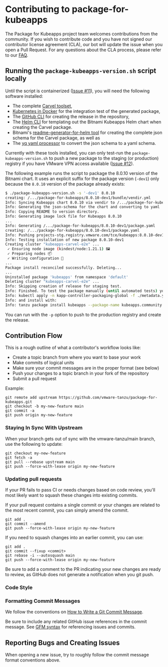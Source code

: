 # Contributing to package-for-kubeapps

The Package for Kubeapps project team welcomes contributions from the community. If you wish to contribute code and you have not signed our contributor license agreement (CLA), our bot will update the issue when you open a Pull Request. For any questions about the CLA process, please refer to our [FAQ](https://cla.vmware.com/faq).

## Running the `package-kubeapps-version.sh` script locally

Until the script is containerized ([Issue #11](https://github.com/vmware-tanzu/package-for-kubeapps/issues/11)), you will need the following software installed:

- The complete [Carvel toolset](https://carvel.dev/#install),
- [Kubernetes in Docker](https://kind.sigs.k8s.io/) for the integration test of the generated package,
- The [GitHub CLI](https://cli.github.com/) for creating the release in the repository,
- The [Helm CLI](https://helm.sh/) for templating out the Bitnami Kubeapps Helm chart when creating the Carvel package.
- Bitnami's [readme-generator-for-helm tool](https://github.com/bitnami-labs/readme-generator-for-helm) for creating the complete json schema for the Carvel package, as well as
- The [yq yaml processor](https://mikefarah.gitbook.io/yq/) to convert the json schema to a yaml schema.

Currently with these tools installed, you can only test-run the `package-kubeapps-version.sh` to push a new package to the staging (or production) registry if you have VMware VPN access available ([Issue #12](https://github.com/vmware-tanzu/package-for-kubeapps/issues/12)).

The following example runs the script to package the 8.0.10 version of the Bitnami chart. It uses an explicit suffix for the package version (`-dev1`) only because the `8.0.10` version of the package already exists:

```bash
$ ./package-kubeapps-version.sh -s '-dev1' 8.0.10
creating: /.../package-for-kubeapps/8.0.10-dev1/bundle/vendir.yml
Info: Syncing Kubeapps chart 8.0.10 via vendir to /.../package-for-kubeapps/8.0.10-dev1/bundle.
Info: Generating the json-schema for the chart and converting to yaml
Info: Copying README to version directory.
Info: Generating image lock file for Kubeapps 8.0.10
...
Info: Generating /.../package-for-kubeapps/8.0.10-dev1/package.yaml
creating: /.../package-for-kubeapps/8.0.10-dev1/package.yaml
Info: Pushing projects-stg.registry.vmware.com/tce/kubeapps:8.0.10-dev1 image.
Info: Testing installation of new package 8.0.10-dev1
Creating cluster "kubeapps-carvel-e2e" ...
 ✓ Ensuring node image (kindest/node:1.21.1) 🖼
 ✓ Preparing nodes 📦
 ✓ Writing configuration 📜
...
Package install reconciled successfully. Deleting...
...
Uninstalled package 'kubeapps' from namespace 'default'
Deleting cluster "kubeapps-carvel-e2e" ...
Info: Skipping creation of release for staging test.
Info: Finished. To test the package manually (until automated tests) you can make the package available on your cluster with:
Info: kubectl apply -n kapp-controller-packaging-global -f ./metadata.yaml -f ./8.0.10-dev1/package.yaml
Info: and install with:
Info: tanzu package install kubeapps --package-name kubeapps.community.tanzu.vmware.com --version 8.0.10-dev1
```

You can run with the `-p` option to push to the production registry and create the release.

## Contribution Flow

This is a rough outline of what a contributor's workflow looks like:

- Create a topic branch from where you want to base your work
- Make commits of logical units
- Make sure your commit messages are in the proper format (see below)
- Push your changes to a topic branch in your fork of the repository
- Submit a pull request

Example:

``` shell
git remote add upstream https://github.com/vmware-tanzu/package-for-kubeapps.git
git checkout -b my-new-feature main
git commit -a
git push origin my-new-feature
```

### Staying In Sync With Upstream

When your branch gets out of sync with the vmware-tanzu/main branch, use the following to update:

``` shell
git checkout my-new-feature
git fetch -a
git pull --rebase upstream main
git push --force-with-lease origin my-new-feature
```

### Updating pull requests

If your PR fails to pass CI or needs changes based on code review, you'll most likely want to squash these changes into
existing commits.

If your pull request contains a single commit or your changes are related to the most recent commit, you can simply
amend the commit.

``` shell
git add .
git commit --amend
git push --force-with-lease origin my-new-feature
```

If you need to squash changes into an earlier commit, you can use:

``` shell
git add .
git commit --fixup <commit>
git rebase -i --autosquash main
git push --force-with-lease origin my-new-feature
```

Be sure to add a comment to the PR indicating your new changes are ready to review, as GitHub does not generate a
notification when you git push.

### Code Style

### Formatting Commit Messages

We follow the conventions on [How to Write a Git Commit Message](http://chris.beams.io/posts/git-commit/).

Be sure to include any related GitHub issue references in the commit message.  See
[GFM syntax](https://guides.github.com/features/mastering-markdown/#GitHub-flavored-markdown) for referencing issues
and commits.

## Reporting Bugs and Creating Issues

When opening a new issue, try to roughly follow the commit message format conventions above.
